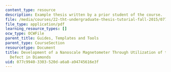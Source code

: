 ```yaml
---
content_type: resource
description: Example thesis written by a prior student of the course.
file: /media/courses/22-tht-undergraduate-thesis-tutorial-fall-2015/077c99403303520da6a8a94745616e3f_MIT22_THTF15_prosp_sam2.pdf
file_type: application/pdf
learning_resource_types: []
ocw_type: OCWFile
parent_title: Guides, Templates and Tools
parent_type: CourseSection
resourcetype: Document
title: Development of a Nanoscale Magnetometer Through Utilization of the Nitrogen-Vacancy
  Defect in Diamonds
uid: 077c9940-3303-520d-a6a8-a94745616e3f
---
```

